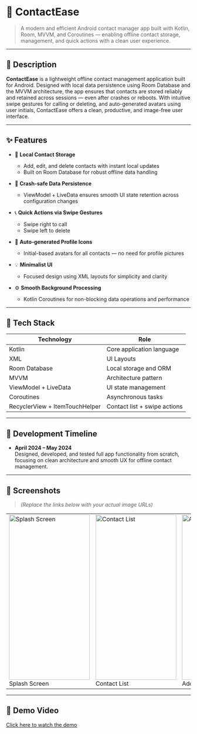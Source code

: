 # 📇 ContactEase

> A modern and efficient Android contact manager app built with Kotlin, Room, MVVM, and Coroutines — enabling offline contact storage, management, and quick actions with a clean user experience.

---

## 📱 Description

**ContactEase** is a lightweight offline contact management application built for Android. Designed with local data persistence using Room Database and the MVVM architecture, the app ensures that contacts are stored reliably and retained across sessions — even after crashes or reboots. With intuitive swipe gestures for calling or deleting, and auto-generated avatars using user initials, ContactEase offers a clean, productive, and image-free user interface.

---

## ✨ Features

- 📇 **Local Contact Storage**
  - Add, edit, and delete contacts with instant local updates  
  - Built on Room Database for robust offline data handling

- 🔄 **Crash-safe Data Persistence**
  - ViewModel + LiveData ensures smooth UI state retention across configuration changes  

- 📞 **Quick Actions via Swipe Gestures**
  - Swipe right to call  
  - Swipe left to delete  

- 🧍 **Auto-generated Profile Icons**
  - Initial-based avatars for all contacts — no need for profile pictures  

- 💡 **Minimalist UI**
  - Focused design using XML layouts for simplicity and clarity  

- ⚙️ **Smooth Background Processing**
  - Kotlin Coroutines for non-blocking data operations and performance  

---

## 🧪 Tech Stack

| Technology         | Role                                  |
|-------------------|---------------------------------------|
| Kotlin            | Core application language             |
| XML               | UI Layouts                            |
| Room Database     | Local storage and ORM                 |
| MVVM              | Architecture pattern                  |
| ViewModel + LiveData | UI state management               |
| Coroutines        | Asynchronous tasks                    |
| RecyclerView + ItemTouchHelper | Contact list + swipe actions |

---

## 📆 Development Timeline

- **April 2024 – May 2024**  
  Designed, developed, and tested full app functionality from scratch, focusing on clean architecture and smooth UX for offline contact management.

---

## 📸 Screenshots

> *(Replace the links below with your actual image URLs)*

<table>
  <tr>
    <td><img src="https://github.com/user-attachments/assets/placeholder-splash.png" alt="Splash Screen" width="220" height="450"/><br/>Splash Screen</td>
    <td><img src="https://github.com/user-attachments/assets/placeholder-contactlist.png" alt="Contact List" width="220" height="450"/><br/>Contact List</td>
    <td><img src="https://github.com/user-attachments/assets/placeholder-addcontact.png" alt="Add Contact" width="220" height="450"/><br/>Add Contact</td>
  </tr>
</table>

---

## 🎥 Demo Video

[Click here to watch the demo](https://drive.google.com/your-contactapp-demo-link)


